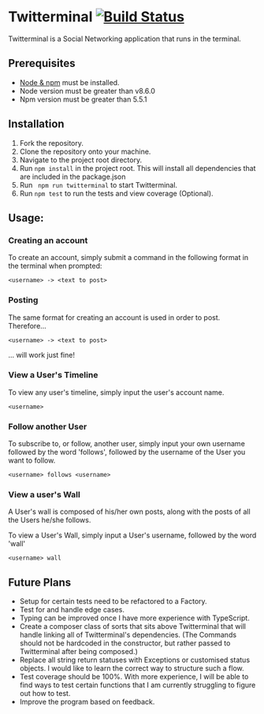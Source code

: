 # Twitterminal [![Build Status](https://travis-ci.org/ggsbv/twitterminal-codurance.svg?branch=master)](https://travis-ci.org/ggsbv/twitterminal-codurance)

Twitterminal is a Social Networking application that runs in the terminal. 


## Prerequisites

* [Node & npm](https://nodejs.org/en/) must be installed.
* Node version must be greater than v8.6.0
* Npm version must be greater than 5.5.1

## Installation

1. Fork the repository.
2. Clone the repository onto your machine.
3. Navigate to the project root directory.
4. Run ``` npm install ``` in the project root. This will install all dependencies that are included in the package.json
5. Run ``` npm run twitterminal``` to start Twitterminal.
6. Run ``` npm test ``` to run the tests and view coverage (Optional).

## Usage:

### Creating an account

To create an account, simply submit a command in the following format in the terminal when prompted:
```
<username> -> <text to post>
```

### Posting

The same format for creating an account is used in order to post. Therefore...
```
<username> -> <text to post>
```

... will work just fine!

### View a User's Timeline

To view any user's timeline, simply input the user's account name.
```
<username>
```

### Follow another User

To subscribe to, or follow, another user, simply input your own username followed by the word 'follows',
followed by the username of the User you want to follow. 
```
<username> follows <username>
```

### View a user's Wall

A User's wall is composed of his/her own posts, along with the posts of all the Users he/she follows.

To view a User's Wall, simply input a User's username, followed by the word 'wall'
```
<username> wall
```

## Future Plans

* Setup for certain tests need to be refactored to a Factory.
* Test for and handle edge cases.
* Typing can be improved once I have more experience with TypeScript.
* Create a composer class of sorts that sits above Twitterminal that will handle linking all of
Twitterminal's dependencies. (The Commands should not be hardcoded in the constructor, but rather
passed to Twitterminal after being composed.)
* Replace all string return statuses with Exceptions or customised status objects. I would like
to learn the correct way to structure such a flow. 
* Test coverage should be 100%. With more experience, I will be able to find ways to test certain
functions that I am currently struggling to figure out how to test.
* Improve the program based on feedback. 